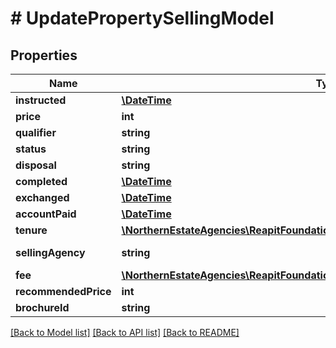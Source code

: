 # # UpdatePropertySellingModel

## Properties

Name | Type | Description | Notes
------------ | ------------- | ------------- | -------------
**instructed** | [**\DateTime**](\DateTime.md) | The date that the property was marked as for sale | [optional]
**price** | **int** | The marketing price of the property | [optional]
**qualifier** | **string** | The price qualifier (askingPrice/priceOnApplication/guidePrice/offersInRegion/offersOver/offersInExcess/fixedPrice/priceReducedTo) | [optional]
**status** | **string** | The current status of the sale (preAppraisal/valuation/paidValuation/forSale/forSaleUnavailable/underOffer/underOfferUnavailable/reserved/exchanged/completed/soldExternally/withdrawn) | [optional]
**disposal** | **string** | The method used to sell the property (auction/confidential/tender/offersInvited/privateTreaty) | [optional]
**completed** | [**\DateTime**](\DateTime.md) | The date the property sale was completed | [optional]
**exchanged** | [**\DateTime**](\DateTime.md) | The date the property was exchanged | [optional]
**accountPaid** | [**\DateTime**](\DateTime.md) | The date the property account was paid | [optional]
**tenure** | [**\NorthernEstateAgencies\ReapitFoundationsClient\Model\PropertiesIdSellingTenure**](PropertiesIdSellingTenure.md) |  | [optional]
**sellingAgency** | **string** | The selling agency type (marketingForAssociate/clientsOnly/comparable/subAgent/jointSole/jointSoleFeeAvailable/multiple/multipleFeeAvailable/ownToSell/soleSellingRights/soleSellingRightsFeeAvailable/soleAgent/soleAgentFeeAvailable) | [optional]
**fee** | [**\NorthernEstateAgencies\ReapitFoundationsClient\Model\PropertiesIdSellingFee**](PropertiesIdSellingFee.md) |  | [optional]
**recommendedPrice** | **int** | The agent&#39;s recommended asking price | [optional]
**brochureId** | **string** | The unique identifier of the document used for the sales brochure | [optional]

[[Back to Model list]](../../README.md#models) [[Back to API list]](../../README.md#endpoints) [[Back to README]](../../README.md)
